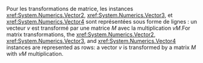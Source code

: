 <span data-ttu-id="379ba-101">Pour les transformations de matrice, les instances <xref:System.Numerics.Vector2>, <xref:System.Numerics.Vector3>, et <xref:System.Numerics.Vector4> sont représentées sous forme de lignes : un vecteur *v* est transformé par une matrice *M* avec la multiplication *vM*.</span><span class="sxs-lookup"><span data-stu-id="379ba-101">For matrix transformations, the <xref:System.Numerics.Vector2>, <xref:System.Numerics.Vector3>, and <xref:System.Numerics.Vector4> instances are represented as rows: a vector *v* is transformed by a matrix *M* with *vM* multiplication.</span></span>